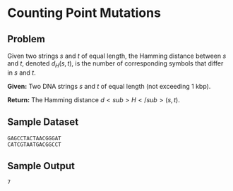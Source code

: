 
Counting Point Mutations
========================

Problem
-------
Given two strings $s$ and $t$ of equal length, the Hamming distance between $s$ and $t$, denoted $d$<sub>$H$</sub>$(s,t)$, is the number of corresponding symbols that differ in $s$ and $t$.

**Given:** Two DNA strings $s$ and $t$ of equal length (not exceeding 1 kbp).

**Return:** The Hamming distance $d<sub>H</sub>(s,t)$.


Sample Dataset
--------------
```
GAGCCTACTAACGGGAT
CATCGTAATGACGGCCT
```

Sample Output
-------------
```
7
```
